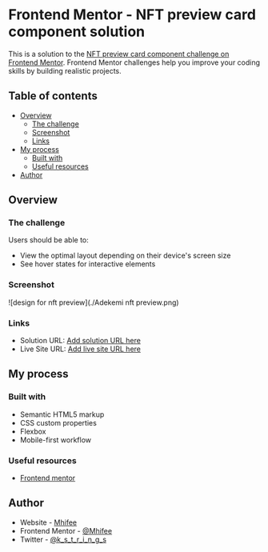 # Frontend Mentor - NFT preview card component solution

This is a solution to the [NFT preview card component challenge on Frontend Mentor](https://www.frontendmentor.io/challenges/nft-preview-card-component-SbdUL_w0U). Frontend Mentor challenges help you improve your coding skills by building realistic projects. 

## Table of contents

- [Overview](#overview)
  - [The challenge](#the-challenge)
  - [Screenshot](#screenshot)
  - [Links](#links)
- [My process](#my-process)
  - [Built with](#built-with)
  - [Useful resources](#useful-resources)
- [Author](#author)


## Overview

### The challenge

Users should be able to:

- View the optimal layout depending on their device's screen size
- See hover states for interactive elements

### Screenshot

![design for nft preview](./Adekemi nft preview.png)


### Links

- Solution URL: [Add solution URL here](https://your-solution-url.com)
- Live Site URL: [Add live site URL here](https://adekemi-nft-card-component.netlify.app)

## My process

### Built with

- Semantic HTML5 markup
- CSS custom properties
- Flexbox
- Mobile-first workflow

### Useful resources

- [Frontend mentor](https://www.frontendmentor.io/)

## Author

- Website - [Mhifee](https://github.com/Mhifee)
- Frontend Mentor - [@Mhifee](https://www.frontendmentor.io/profile/Mhifee)
- Twitter - [@k_s_t_r_i_n_g_s](https://www.twitter.com/k_s_t_r_i_n_g_s)

